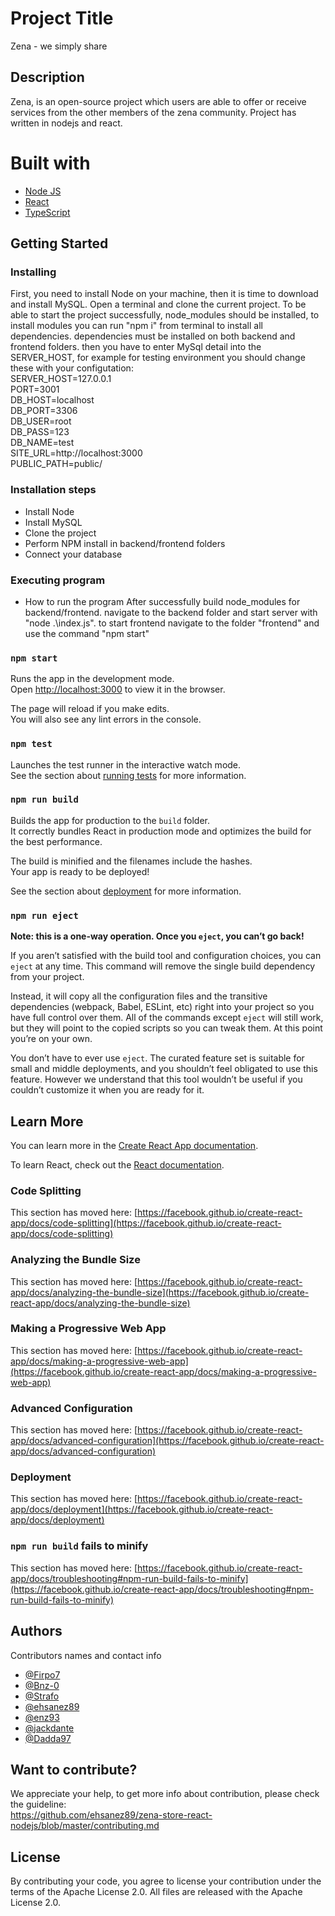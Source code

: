 # Project Title

Zena - we simply share

## Description

Zena, is an open-source project which users are able to offer or receive services from the other members of the zena community. Project has written in nodejs and react. 

# Built with
* [Node JS](https://nodejs.org/en/)
* [React](https://reactjs.org/)
* [TypeScript](https://www.typescriptlang.org/)
## Getting Started

### Installing

First, you need to install Node on your machine, then it is time to download and install MySQL. Open a terminal and clone the current project. To be able to start the project successfully, node_modules should be installed, to install modules you can run "npm i" from terminal to install all dependencies.
dependencies must be installed on both backend and frontend folders. then you have to enter MySql detail into the SERVER_HOST, for example for testing environment you should change these with your configutation:
<br/> SERVER_HOST=127.0.0.1 <br/>
PORT=3001 <br/>
DB_HOST=localhost <br/>
DB_PORT=3306 <br/>
DB_USER=root <br/>
DB_PASS=123 <br/>
DB_NAME=test <br/>
SITE_URL=http://localhost:3000 <br/>
PUBLIC_PATH=public/ <br/>

### Installation steps
* Install Node
* Install MySQL
* Clone the project
* Perform NPM install in backend/frontend folders
* Connect your database   

### Executing program

* How to run the program
After successfully build node_modules for backend/frontend. navigate to the backend folder and start server with "node .\index.js".
to start frontend navigate to the folder "frontend" and use the command "npm start"

### `npm start`

Runs the app in the development mode.\
Open [http://localhost:3000](http://localhost:3000) to view it in the browser.

The page will reload if you make edits.\
You will also see any lint errors in the console.

### `npm test`

Launches the test runner in the interactive watch mode.\
See the section about [running tests](https://facebook.github.io/create-react-app/docs/running-tests) for more information.

### `npm run build`

Builds the app for production to the `build` folder.\
It correctly bundles React in production mode and optimizes the build for the best performance.

The build is minified and the filenames include the hashes.\
Your app is ready to be deployed!

See the section about [deployment](https://facebook.github.io/create-react-app/docs/deployment) for more information.

### `npm run eject`

**Note: this is a one-way operation. Once you `eject`, you can’t go back!**

If you aren’t satisfied with the build tool and configuration choices, you can `eject` at any time. This command will remove the single build dependency from your project.

Instead, it will copy all the configuration files and the transitive dependencies (webpack, Babel, ESLint, etc) right into your project so you have full control over them. All of the commands except `eject` will still work, but they will point to the copied scripts so you can tweak them. At this point you’re on your own.

You don’t have to ever use `eject`. The curated feature set is suitable for small and middle deployments, and you shouldn’t feel obligated to use this feature. However we understand that this tool wouldn’t be useful if you couldn’t customize it when you are ready for it.

## Learn More

You can learn more in the [Create React App documentation](https://facebook.github.io/create-react-app/docs/getting-started).

To learn React, check out the [React documentation](https://reactjs.org/).

### Code Splitting

This section has moved here: [https://facebook.github.io/create-react-app/docs/code-splitting](https://facebook.github.io/create-react-app/docs/code-splitting)

### Analyzing the Bundle Size

This section has moved here: [https://facebook.github.io/create-react-app/docs/analyzing-the-bundle-size](https://facebook.github.io/create-react-app/docs/analyzing-the-bundle-size)

### Making a Progressive Web App

This section has moved here: [https://facebook.github.io/create-react-app/docs/making-a-progressive-web-app](https://facebook.github.io/create-react-app/docs/making-a-progressive-web-app)

### Advanced Configuration

This section has moved here: [https://facebook.github.io/create-react-app/docs/advanced-configuration](https://facebook.github.io/create-react-app/docs/advanced-configuration)

### Deployment

This section has moved here: [https://facebook.github.io/create-react-app/docs/deployment](https://facebook.github.io/create-react-app/docs/deployment)

### `npm run build` fails to minify

This section has moved here: [https://facebook.github.io/create-react-app/docs/troubleshooting#npm-run-build-fails-to-minify](https://facebook.github.io/create-react-app/docs/troubleshooting#npm-run-build-fails-to-minify)

## Authors

Contributors names and contact info

* [@Firpo7](https://github.com/Firpo7)
* [@Bnz-0](https://github.com/Bnz-0)
* [@Strafo](https://github.com/Strafo)
* [@ehsanez89](https://github.com/ehsanez89)
* [@enz93](https://github.com/enz93)
* [@jackdante](https://github.com/jackDante)
* [@Dadda97](https://github.com/Dadda97)

## Want to contribute?
We appreciate your help, to get more info about contribution, please check the guideline:
<br/>
https://github.com/ehsanez89/zena-store-react-nodejs/blob/master/contributing.md

## License
By contributing your code, you agree to license your contribution under the terms of the Apache License 2.0. All files are released with the Apache License 2.0.

